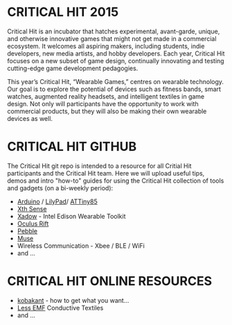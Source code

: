 <h1>CRITICAL HIT 2015</h1>

Critical Hit is an incubator that hatches experimental, avant-garde, unique, and otherwise innovative games that might not get made in a commercial ecosystem. It welcomes all aspiring makers, including students, indie developers, new media artists, and hobby developers. Each year, Critical Hit focuses on a new subset of game design, continually innovating and testing cutting-edge game development pedagogies.

This year’s Critical Hit, “Wearable Games,” centres on wearable technology. Our goal is to explore the potential of devices such as fitness bands, smart watches, augmented reality headsets, and intelligent textiles in game design. Not only will participants have the opportunity to work with commercial products, but they will also be making their own wearable devices as well.

<h1>CRITICAL HIT GITHUB</h1>
The Critical Hit git repo is intended to a resource for all Critial Hit participants and the Critical Hit team. Here we will upload useful tips, demos and intro "how-to" guides for using the Critical Hit collection of tools and gadgets (on a bi-weekly period):

<ul>
<li><a href="www.arduino.cc" target="_blank">Arduino</a> / <a href="http://www.arduino.cc/en/Main/ArduinoBoardLilyPadSimple" target="_blank">LilyPad</a>/ <a href="https://github.com/damellis/attiny" target="_blank">ATTiny85</a></li>
<li><a href="http://res.marcodonnarumma.com/projects/xth-sense/" target="_blank">Xth Sense</a></li>
<li><a href="http://www.seeedstudio.com/depot/Xadow-Wearable-Kit-For-Intel-Edison-p-2428.html" target="_blank">Xadow</a> - Intel Edison Wearable Toolkit</li>
<li><a href="https://www.oculus.com/en-us/rift/" target="_blank">Oculus Rift</a></li>
<li><a href="https://getpebble.com/#/.dco0k6:Fuqt" target="_blank">Pebble</a></li>
<li><a href="http://www.choosemuse.com" target="_blank">Muse</a></li>
<li>Wireless Communication - Xbee / BLE / WiFi </li>
<li>and ... </li>
</ul>

<h1>CRITICAL HIT ONLINE RESOURCES</h1>
<ul>
<li><a href="http://www.kobakant.at/DIY/" target="_blank">kobakant</a> - how to get what you want...</li>
<li><a href="http://lessemf.com" target="_blank">Less EMF</a> Conductive Textiles</li>
<li>and ... </li>
</ul>
